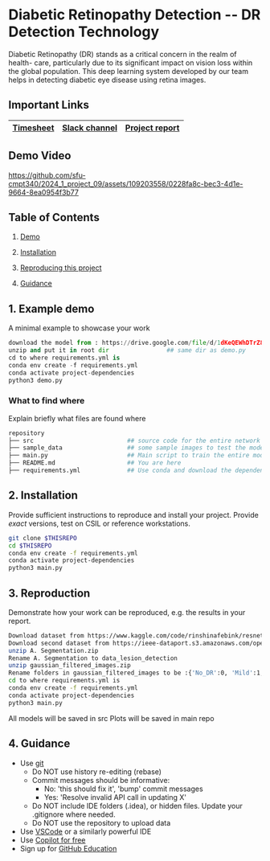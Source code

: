 # Diabetic Retinopathy Detection -- DR Detection Technology

Diabetic Retinopathy (DR) stands as a critical concern in the realm of health-
care, particularly due to its significant impact on vision loss within the global
population. This deep learning system developed by our team helps in detecting diabetic eye disease using retina images.

## Important Links

| [Timesheet](https://1sfu-my.sharepoint.com/:x:/g/personal/hamarneh_sfu_ca/EVUlCrLvcOZKq9EJZKhLz7ABDfWXQJkoOsSG26b0F9xreA?e=OQkk5Q) | [Slack channel](https://sfucmpt340spring2024.slack.com/archives/C06DW4ZJX61) | [Project report](https://www.overleaf.com/project/65a57e36713c1064d79f06e3) |
|-----------|---------------|-------------------------|



## Demo Video
https://github.com/sfu-cmpt340/2024_1_project_09/assets/109203558/0228fa8c-bec3-4d1e-9664-8ea0954f3b77


## Table of Contents
1. [Demo](#demo)

2. [Installation](#installation)

3. [Reproducing this project](#repro)

4. [Guidance](#guide)


<a name="demo"></a>
## 1. Example demo

A minimal example to showcase your work

```python
download the model from : https://drive.google.com/file/d/1dKeQEWhDTrZ8C0i7qkEJf4gxz3sESKKT/view?usp=sharing
unzip and put it in root dir                ## same dir as demo.py
cd to where requirements.yml is
conda env create -f requirements.yml
conda activate project-dependencies
python3 demo.py 
```

### What to find where

Explain briefly what files are found where

```bash
repository
├── src                          ## source code for the entire network
├── sample_data                  ## some sample images to test the model on
├── main.py                      ## Main script to train the entire model
├── README.md                    ## You are here
├── requirements.yml             ## Use conda and download the dependencies
```

<a name="installation"></a>

## 2. Installation

Provide sufficient instructions to reproduce and install your project. 
Provide _exact_ versions, test on CSIL or reference workstations.

```bash
git clone $THISREPO
cd $THISREPO
conda env create -f requirements.yml
conda activate project-dependencies
python3 main.py 
```

<a name="repro"></a>
## 3. Reproduction
Demonstrate how your work can be reproduced, e.g. the results in your report.
```bash
Download dataset from https://www.kaggle.com/code/rinshinafebink/resnet18-final/input?select=gaussian_filtered_images                                                       ## dataset for DR
Download second dataset from https://ieee-dataport.s3.amazonaws.com/open/3754/A.%20Segmentation.zip?response-content-disposition=attachment%3B%20filename%3D%22A.%20Segmentation.zip%22&X-Amz-Algorithm=AWS4-HMAC-SHA256&X-Amz-Credential=AKIAJOHYI4KJCE6Q7MIQ%2F20240409%2Fus-east-1%2Fs3%2Faws4_request&X-Amz-Date=20240409T040119Z&X-Amz-SignedHeaders=Host&X-Amz-Expires=86400&X-Amz-Signature=a95297b4008b53f350a3fa1951be8788f1420b34f02fab2249946586b29441a7         ## dataset for lesion
unzip A. Segmentation.zip
Rename A. Segmentation to data_lesion_detection
unzip gaussian_filtered_images.zip
Rename folders in gaussian_filtered_images to be :{'No_DR':0, 'Mild':1, 'Moderate':2, 'Severe':3, 'Proliferate_DR':4}
cd to where requirements.yml is
conda env create -f requirements.yml
conda activate project-dependencies
python3 main.py 
```

All models will be saved in src 
Plots will be saved in main repo


<a name="guide"></a>
## 4. Guidance

- Use [git](https://git-scm.com/book/en/v2)
    - Do NOT use history re-editing (rebase)
    - Commit messages should be informative:
        - No: 'this should fix it', 'bump' commit messages
        - Yes: 'Resolve invalid API call in updating X'
    - Do NOT include IDE folders (.idea), or hidden files. Update your .gitignore where needed.
    - Do NOT use the repository to upload data
- Use [VSCode](https://code.visualstudio.com/) or a similarly powerful IDE
- Use [Copilot for free](https://dev.to/twizelissa/how-to-enable-github-copilot-for-free-as-student-4kal)
- Sign up for [GitHub Education](https://education.github.com/) 
